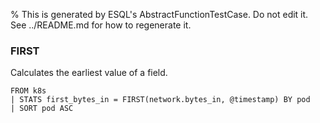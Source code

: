 % This is generated by ESQL's AbstractFunctionTestCase. Do not edit it. See ../README.md for how to regenerate it.

### FIRST
Calculates the earliest value of a field.

```esql
FROM k8s
| STATS first_bytes_in = FIRST(network.bytes_in, @timestamp) BY pod
| SORT pod ASC
```
